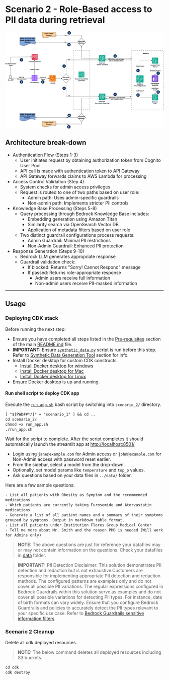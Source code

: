 # Scenario 2 - Role-Based access to PII data during retrieval

![Scenario1 data redaction pipeline](../images/scenario_2_inference_flow.png)

## Architecture break-down

* Authentication Flow (Steps 1-3)
  * User initiates request by obtaining authorization token from Cognito User Pool
  * API call is made with authentication token to API Gateway
  * API Gateway forwards claims to AWS Lambda for processing
* Access Control Validation (Step 4)
  * System checks for admin access privileges
  * Request is routed to one of two paths based on user role:
    * Admin path: Uses admin-specific guardrails
    * Non-admin path: Implements stricter PII controls
* Knowledge Base Processing (Steps 5-8)
  * Query processing through Bedrock Knowledge Base includes:
    * Embedding generation using Amazon Titan
    * Similarity search via OpenSearch Vector DB
    * Application of metadata filters based on user role
  * Two distinct guardrail configurations process requests:
    * Admin Guardrail: Minimal PII restrictions
    * Non-Admin Guardrail: Enhanced PII protection
* Response Generation (Steps 9-10)
  * Bedrock LLM generates appropriate response
  * Guardrail validation check:
    * If blocked: Returns "Sorry! Cannot Respond" message
    * If passed: Returns role-appropriate response
      * Admin users receive full information
      * Non-admin users receive PII-masked information

---

## Usage

### Deploying CDK stack

Before running the next step:

* Ensure you have completed all steps listed in the [Pre-requisites](../README.md#pre-requisites) section of the main [README.md](../README.md) file.
* **IMPORTANT:** Ensure [`synthetic_data.py`](./synthetic_data.py) script is run before this step. Refer to [Synthetic Data Generation Tool](../README.md#synthetic-data-generation-tool) section for info.
* Install Docker desktop for custom CDK constructs.
  * [Install Docker desktop for windows](https://docs.docker.com/desktop/setup/install/windows-install/)
  * [Install Docker desktop for Mac](https://docs.docker.com/desktop/setup/install/mac-install/)
  * [Install Docker desktop for Linux](https://docs.docker.com/desktop/setup/install/linux/)
* Ensure Docker desktop is up and running.

#### Run shell script to deploy CDK app

Execute the [`run_app.sh`](./run_app.sh) bash script by switching into `scenario_2/` directory.

```shell
[ "${PWD##*/}" = "scenario_1" ] && cd ..
cd scenario_2/
chmod +x run_app.sh
./run_app.sh
```

Wait for the script to complete. After the script completes it should automatically launch the streamlit app at <http://localhost:8501/>

* Login using `jane@example.com` for Admin access or `john@example.com` for Non-Admin access with password reset earlier.
* From the sidebar, select a model from the drop-down.
* Optionally, set model params like `temperature` and `top_p` values.
* Ask questions based on your data files in `../data/` folder.

Here are a few sample questions:

```text
- List all patients with Obesity as Symptom and the recommended medications
- Which patients are currently taking Furosemide and Atorvastatin medications
- Generate a list of all patient names and a summary of their symptoms grouped by symptoms. Output in markdown table format.
- List all patients under Institution Flores Group Medical Center
- Tell me more about Mr. Smith and the reason PMD is needed (Will work for Admins only)
```

>**NOTE:** The above questions are just for reference your datafiles may or may not contain information on the questions. Check your datafiles in [data](../data/) folder.

>**IMPORTANT:** PII Detection Disclaimer: This solution demonstrates PII detection and redaction but is not exhaustive.Customers are responsible for implementing appropriate PII detection and redaction methods. The configured patterns are examples only and do not cover all possible PII variations. The regular expressions configured in Bedrock Guardrails within this solution serve as examples and do not cover all possible variations for detecting PII types. For instance, date of birth formats can vary widely. Ensure that you configure Bedrock Guardrails and policies to accurately detect the PII types relevant to your specific use case. Refer to [Bedrock Guardrails sensitive information filters](https://docs.aws.amazon.com/bedrock/latest/userguide/guardrails-sensitive-filters.html)

### Scenario 2 Cleanup

Delete all cdk deployed resources.

>**NOTE:** The below command deletes all deployed resources including S3 buckets.

```shell
cd cdk
cdk destroy
```

